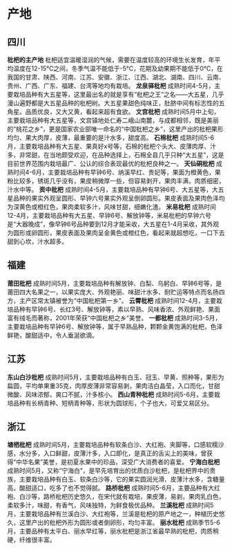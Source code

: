 # 产地

## 四川

**枇杷的主产地**
枇杷适宜温暖湿润的气候，需要在温度较高的环境生长发育，年平均温度在12-15℃之间，冬季气温不能低于-5℃，花期及幼果期不能低于0℃，在我国的甘肃、陕西、河南、江苏、安徽、浙江、江西、湖北、湖南、四川、云南、贵州、广西、广东、福建、台湾等地均有栽培。
**龙泉驿枇杷**
成熟时间4-5月，主要栽培品种有大五星等，这里最出名的就是享有“枇杷之王”之名——大五星，几乎漫山遍野都是大五星品种的枇杷树。大五星果甜色纯味正，肚脐中间有标志性的五角星。品质优良，又大又黄，看起来超有食欲。
**文宫枇杷**
成熟时间5月中上旬，主要栽培品种有大五星等，文宫镇地处仁寿二峨山南麓，与成都相邻，既是美丽的“桃花之乡”，更是国家农业部唯一命名的“中国枇杷之乡”，这里产出的枇杷果形均匀、果大肉厚，皮薄，最重要的是汁水多，甜度高。
**石棉枇杷**
成熟时间5-6月，主要栽培品种有大五星、果真好x号等，石棉的枇杷个头大、皮薄肉厚、汁多，非常甜，在当地颇受欢迎，在品种选择上，石棉全县几乎只种“大五星”，这是目前世界范围内栽培最广、公认的综合表现最优的枇杷良种之一。
**天仙硐枇杷**
成熟时间4-6月，主要栽培品种有早钟6号、纳溪早红、贵妃等，果面为橙黄色，果粉比较多，锈斑几乎没有，果皮稍微厚一些，但容易剥开，果肉丰满，肉质细密，汁水中等。
**资中枇杷**
成熟时间4-5月，主要栽培品种有早钟6号、大五星等，大五星品种的果实外观呈圆形、早钟六号果实外观呈倒卵圆形。果皮表面及果肉色泽均为深黄色或橙红色，果肉柔软多汁，风味甘甜，细嫩化渣。
**米易枇杷**
成熟时间12-4月，主要栽培品种有大五星、早钟6号、解放钟等，米易枇杷的早钟六号是“大器晚成”，像早钟6号品种要到12月才能采收，大五星在1-4月采收，其外观为圆形或卵圆形，果皮表面及果肉呈金黄色或橙红色，看起来就超想吃，一口下去甜到心坎，汁水超多。
## 福建
**莆田枇杷**
成熟时间5月，主要栽培品种有解放钟、白梨、乌躬白、早钟6号等，是莆田四大名果之一，以果实庞大、外观艳丽、味甜汁水多、耐贮运等特点而名扬四方，主产区常太镇被誉为“中国枇杷第一乡”。
**云霄枇杷**
成熟时间12-4月，主要栽培品种有早钟6号、长红3号、解放钟等，素以早熟、风味香浓、外观鲜艳、果面富有绒毛而著称，2001年荣获“中国枇杷之乡”美誉。
**一都枇杷**
成熟时间3-5月，主要栽培品种有早钟6号、解放钟等，属于早熟品种，颗颗金黄饱满的枇杷，色泽鲜艳，酸甜适中，令人垂涎欲滴。

## 江苏

**东山白沙枇杷**
成熟时间5月，主要栽培品种有白玉、冠玉、早黄、照种等，果形为扁圆，平均单果重35克，肉厚皮薄非常容易剥，果肉洁白晶莹，入口而化，甘甜微酸、风味浓郁，爽口不腻，汁多核小。
**西山青种枇杷**
成熟时间5-6月，主要栽培品种有长柄青种、短柄青种等，形状为圆球形，个子也大，可爱又易区分。

## 浙江

**塘栖枇杷**
成熟时间5月，主要栽培品种有软条白沙、大红袍、夹脚等，口感软糯沙感，水分多，入口鲜甜，皮薄汁多，入口即化，是真正的舌尖上的美味，曾获得“中华名果”美誉，是初夏水果中的珍品，深受广大消费者的喜爱。
**宁海白枇杷**
成熟时间5月，又称“宁海白”，是早先培育出的优质白沙枇杷，是枇杷界中的贵族，主要栽培品种有白玉、软条白沙等，它的果实圆润光滑、皮薄汁水多，含糖量高，酸甜适口，吃多了也不觉得腻。
**路桥枇杷**
成熟时间5-6月，主要品种有大红袍、白沙等，路桥枇杷历史悠久，在宋代就有栽培，果皮薄，易剥，果肉乳白色，柔软多汁，味甜，有香气，风味独特，为鲜食极优品种。
**兰溪枇杷**
成熟时间5月，主要栽培品种有兰溪白沙、大红袍等，兰溪是枇杷的原产地之一，种植历史悠久，这里产出的枇杷外形为圆形或者倒卵形，均匀丰富。
**丽水枇杷**
成熟季节5-6月，主要品种有太平白、丽水早红等，丽水枇杷是浙江省最早熟的枇杷，肉质稍硬，纤维很丰富。